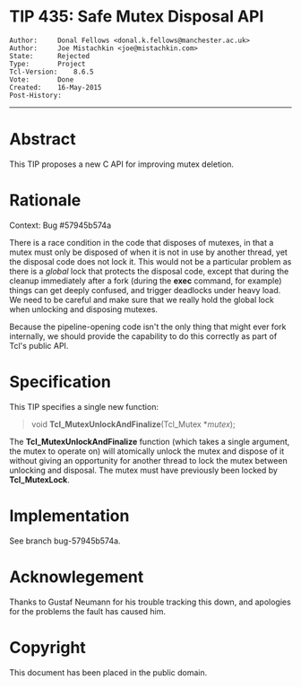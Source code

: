 # TIP 435: Safe Mutex Disposal API
	Author:		Donal Fellows <donal.k.fellows@manchester.ac.uk>
	Author:		Joe Mistachkin <joe@mistachkin.com>
	State:		Rejected
	Type:		Project
	Tcl-Version:	8.6.5
	Vote:		Done
	Created:	16-May-2015
	Post-History:	
-----

# Abstract

This TIP proposes a new C API for improving mutex deletion.

# Rationale

Context: Bug \#57945b574a

There is a race condition in the code that disposes of mutexes, in that a
mutex must only be disposed of when it is not in use by another thread, yet
the disposal code does not lock it. This would not be a particular problem as
there is a _global_ lock that protects the disposal code, except that during
the cleanup immediately after a fork \(during the **exec** command, for
example\) things can get deeply confused, and trigger deadlocks under heavy
load. We need to be careful and make sure that we really hold the global lock
when unlocking and disposing mutexes.

Because the pipeline-opening code isn't the only thing that might ever fork
internally, we should provide the capability to do this correctly as part of
Tcl's public API.

# Specification

This TIP specifies a single new function:

 > void	**Tcl\_MutexUnlockAndFinalize**\(Tcl\_Mutex \*_mutex_\);

The **Tcl\_MutexUnlockAndFinalize** function \(which takes a single argument,
the mutex to operate on\) will atomically unlock the mutex and dispose of it
without giving an opportunity for another thread to lock the mutex between
unlocking and disposal.  The mutex must have previously been locked by
**Tcl\_MutexLock**.

# Implementation

See branch bug-57945b574a.

# Acknowlegement

Thanks to Gustaf Neumann for his trouble tracking this down, and apologies for
the problems the fault has caused him.

# Copyright

This document has been placed in the public domain.

